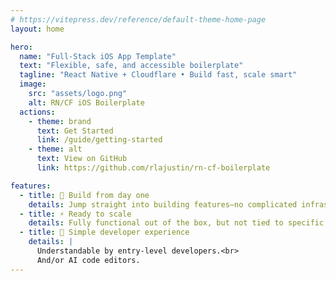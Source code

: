 ```yaml
---
# https://vitepress.dev/reference/default-theme-home-page
layout: home

hero:
  name: "Full-Stack iOS App Template"
  text: "Flexible, safe, and accessible boilerplate"
  tagline: "React Native + Cloudflare • Build fast, scale smart"
  image:
    src: "assets/logo.png"
    alt: RN/CF iOS Boilerplate
  actions:
    - theme: brand
      text: Get Started
      link: /guide/getting-started
    - theme: alt
      text: View on GitHub
      link: https://github.com/rlajustin/rn-cf-boilerplate

features:
  - title: 🚀 Build from day one
    details: Jump straight into building features—no complicated infrastructure setup required. Security is built in from the start, so you can develop with confidence.
  - title: ⚡ Ready to scale
    details: Fully functional out of the box, but not tied to specific service providers. Options to upgrade or self-host depending on your budget and scaling needs.
  - title: 🔧 Simple developer experience
    details: |
      Understandable by entry-level developers.<br>
      And/or AI code editors.
---
```


<div class="doc-buttons">
  <DocNavButton to="/guide/introduction" icon="📖" title="Introduction" desc="Learn about the project" />
  <DocNavButton to="/guide/setup" icon="💾" title="Setup" desc="Get started" />
  <DocNavButton to="/guide/project-structure" icon="📁" title="Project Structure" desc="Monorepo overview" />
  <DocNavButton to="/guide/development-workflow" icon="🛠️" title="Development" desc="Workflow guide" />
  <DocNavButton to="/guide/troubleshooting" icon="🔧" title="Troubleshooting" desc="Common issues & fixes" />
  <DocNavButton to="/guide/security" icon="📖" title="Security Reference" desc="Detailed overview (wip)" />
</div>
